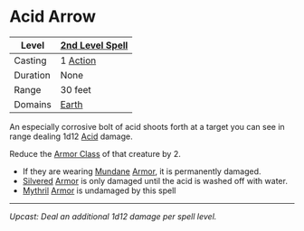 # Acid Arrow

| Level    | [2nd Level Spell](2nd%20Level%20Spells.md)        |
| -------- | --------------------------------------------------- |
| Casting  | 1 [Action](../../../../Game%20Procedures/Action.md) |
| Duration | None                                                |
| Range    | 30 feet                                             |
| Domains  | [Earth](../../../Spell%20Domains/Earth.md)          |

An especially corrosive bolt of acid shoots forth at a target you can see in range dealing 1d12 [Acid](../../../../Damage%20Types/Acid.md) damage.

Reduce the [Armor Class](../../../../Player%20Characters/Derived%20Statistics/Armor%20Class.md) of that creature by 2.

- If they are wearing [Mundane](../../../../Items/Material%20Properties/Mundane%20Property.md) [Armor](../../../../Items/Armor.md), it is permanently damaged.
- [Silvered](../../../../Items/Material%20Properties/Silvered%20Property.md) [Armor](../../../../Items/Armor.md) is only damaged until the acid is washed off with water.
- [Mythril](../../../../Items/Material%20Properties/Mythril%20Property.md) [Armor](../../../../Items/Armor.md) is undamaged by this spell

---
*Upcast: Deal an additional 1d12 damage per spell level.*
